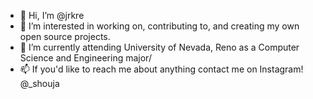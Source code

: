 - 👋 Hi, I’m @jrkre
- 👀 I’m interested in working on, contributing to, and creating my own open source projects.
- 🌱 I’m currently attending University of Nevada, Reno as a Computer Science and Engineering major/
- 📫 If you'd like to reach me about anything contact me on Instagram! @_shouja

<!---
jrkre/jrkre is a ✨ special ✨ repository because its `README.md` (this file) appears on your GitHub profile.
You can click the Preview link to take a look at your changes.
--->
